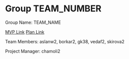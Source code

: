 # Group TEAM_NUMBER
Group Name: TEAM_NAME

[MVP Link](https://docs.google.com/document/d/1xFI9DDdO5HZAcu36Y6NL-RTDry5E3WHkfy-ZEWuqbXM/edit?usp=sharing)
[Plan Link](https://docs.google.com/document/d/1Zumm9rtWiljd0MLG_90K82eHrfzoFxmN/edit?usp=sharing&ouid=104884942533627720435&rtpof=true&sd=true)

Team Members: aslanw2, borkar2, gk38, vedaf2, skirova2

Project Manager: chamoli2


